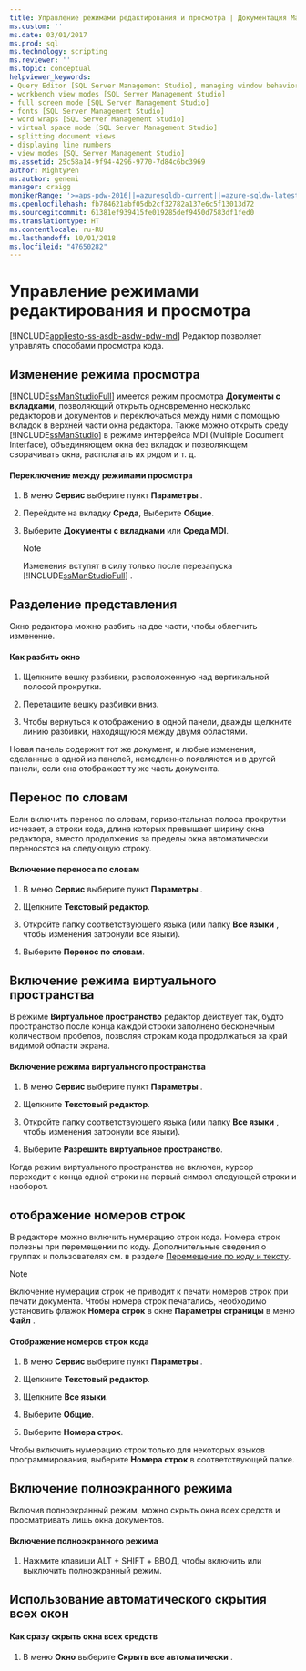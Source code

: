 ```yaml
---
title: Управление режимами редактирования и просмотра | Документация Майкрософт
ms.custom: ''
ms.date: 03/01/2017
ms.prod: sql
ms.technology: scripting
ms.reviewer: ''
ms.topic: conceptual
helpviewer_keywords:
- Query Editor [SQL Server Management Studio], managing window behavior
- workbench view modes [SQL Server Management Studio]
- full screen mode [SQL Server Management Studio]
- fonts [SQL Server Management Studio]
- word wraps [SQL Server Management Studio]
- virtual space mode [SQL Server Management Studio]
- splitting document views
- displaying line numbers
- view modes [SQL Server Management Studio]
ms.assetid: 25c58a14-9f94-4296-9770-7d84c6bc3969
author: MightyPen
ms.author: genemi
manager: craigg
monikerRange: '>=aps-pdw-2016||=azuresqldb-current||=azure-sqldw-latest||>=sql-server-2016||=sqlallproducts-allversions||>=sql-server-linux-2017||=azuresqldb-mi-current'
ms.openlocfilehash: fb784621abf05db2cf32782a137e6c5f13013d72
ms.sourcegitcommit: 61381ef939415fe019285def9450d7583df1fed0
ms.translationtype: HT
ms.contentlocale: ru-RU
ms.lasthandoff: 10/01/2018
ms.locfileid: "47650282"
---
```

# <a name="manage-the-editor-and-view-mode"></a>Управление режимами редактирования и просмотра
[!INCLUDE[appliesto-ss-asdb-asdw-pdw-md](../../includes/appliesto-ss-asdb-asdw-pdw-md.md)]
  Редактор позволяет управлять способами просмотра кода.  
  
## <a name="changing-the-view-mode"></a>Изменение режима просмотра  
 [!INCLUDE[ssManStudioFull](../../includes/ssmanstudiofull-md.md)] имеется режим просмотра **Документы с вкладками**, позволяющий открыть одновременно несколько редакторов и документов и переключаться между ними с помощью вкладок в верхней части окна редактора. Также можно открыть среду [!INCLUDE[ssManStudio](../../includes/ssmanstudio-md.md)] в режиме интерфейса MDI (Multiple Document Interface), объединяющем окна без вкладок и позволяющем сворачивать окна, располагать их рядом и т. д.  
  
#### <a name="to-switch-between-view-modes"></a>Переключение между режимами просмотра  
  
1.  В меню **Сервис** выберите пункт **Параметры** .  
  
2.  Перейдите на вкладку **Среда**, Выберите **Общие**.  
  
3.  Выберите **Документы с вкладками** или **Среда MDI**.  
  
    > [!NOTE]  
    >  Изменения вступят в силу только после перезапуска [!INCLUDE[ssManStudioFull](../../includes/ssmanstudiofull-md.md)] .  
  
## <a name="splitting-the-view"></a>Разделение представления  
 Окно редактора можно разбить на две части, чтобы облегчить изменение.  
  
#### <a name="to-split-a-window"></a>Как разбить окно  
  
1.  Щелкните вешку разбивки, расположенную над вертикальной полосой прокрутки.  
  
2.  Перетащите вешку разбивки вниз.  
  
3.  Чтобы вернуться к отображению в одной панели, дважды щелкните линию разбивки, находящуюся между двумя областями.  
  
 Новая панель содержит тот же документ, и любые изменения, сделанные в одной из панелей, немедленно появляются и в другой панели, если она отображает ту же часть документа.  
  
## <a name="word-wrap"></a>Перенос по словам  
 Если включить перенос по словам, горизонтальная полоса прокрутки исчезает, а строки кода, длина которых превышает ширину окна редактора, вместо продолжения за пределы окна автоматически переносятся на следующую строку.  
  
#### <a name="to-activate-word-wrap"></a>Включение переноса по словам  
  
1.  В меню **Сервис** выберите пункт **Параметры** .  
  
2.  Щелкните **Текстовый редактор**.  
  
3.  Откройте папку соответствующего языка (или папку **Все языки** , чтобы изменения затронули все языки).  
  
4.  Выберите **Перенос по словам**.  
  
## <a name="enabling-virtual-space-mode"></a>Включение режима виртуального пространства  
 В режиме **Виртуальное пространство** редактор действует так, будто пространство после конца каждой строки заполнено бесконечным количеством пробелов, позволяя строкам кода продолжаться за край видимой области экрана.  
  
#### <a name="to-enable-virtual-space-mode"></a>Включение режима виртуального пространства  
  
1.  В меню **Сервис** выберите пункт **Параметры** .  
  
2.  Щелкните **Текстовый редактор**.  
  
3.  Откройте папку соответствующего языка (или папку **Все языки** , чтобы изменения затронули все языки).  
  
4.  Выберите **Разрешить виртуальное пространство**.  
  
 Когда режим виртуального пространства не включен, курсор переходит с конца одной строки на первый символ следующей строки и наоборот.  
  
## <a name="displaying-line-numbers"></a>отображение номеров строк  
 В редакторе можно включить нумерацию строк кода. Номера строк полезны при перемещении по коду. Дополнительные сведения о группах и пользователях см. в разделе [Перемещение по коду и тексту](../../relational-databases/scripting/navigate-code-and-text.md).  
  
> [!NOTE]  
>  Включение нумерации строк не приводит к печати номеров строк при печати документа. Чтобы номера строк печатались, необходимо установить флажок **Номера строк** в окне **Параметры страницы** в меню **Файл** .  
  
#### <a name="to-display-line-numbers-in-code"></a>Отображение номеров строк кода  
  
1.  В меню **Сервис** выберите пункт **Параметры** .  
  
2.  Щелкните **Текстовый редактор**.  
  
3.  Щелкните **Все языки**.  
  
4.  Выберите **Общие**.  
  
5.  Выберите **Номера строк**.  
  
 Чтобы включить нумерацию строк только для некоторых языков программирования, выберите **Номера строк** в соответствующей папке.  
  
## <a name="enabling-full-screen-mode"></a>Включение полноэкранного режима  
 Включив полноэкранный режим, можно скрыть окна всех средств и просматривать лишь окна документов.  
  
#### <a name="to-enable-full-screen-mode"></a>Включение полноэкранного режима  
  
1.  Нажмите клавиши ALT + SHIFT + ВВОД, чтобы включить или выключить полноэкранный режим.  
  
## <a name="using-auto-hide-all"></a>Использование автоматического скрытия всех окон  
  
#### <a name="to-hide-all-the-tool-windows-at-once"></a>Как сразу скрыть окна всех средств  
  
1.  В меню **Окно** выберите **Скрыть все автоматически** .  
  
  
